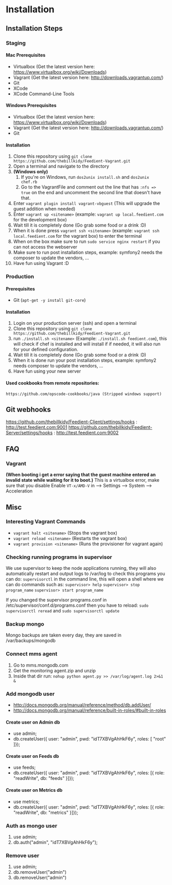 # Installation
## Installation Steps
### Staging
#### Mac Prerequisites
* Virtualbox (Get the latest version here: https://www.virtualbox.org/wiki/Downloads)
* Vagrant (Get the latest version here: http://downloads.vagrantup.com/)
* Git
* XCode
* XCode Command-Line Tools

#### Windows Prerequisites
* Virtualbox (Get the latest version here: https://www.virtualbox.org/wiki/Downloads)
* Vagrant (Get the latest version here: http://downloads.vagrantup.com/)
* Git

#### Installation
1. Clone this repository using `git clone https://github.com/thebillkidy/Feedient-Vagrant.git`
2. Open a terminal and navigate to the directory
3.	__(Windows only)__
	1. If you're on Windows, run `dos2unix install.sh` and `dos2unix chef.rb`
	2. Go to the VagrantFile and comment out the line that has `:nfs => true` on the end and uncomment the second line that doesn't have that.
4. Enter `vagrant plugin install vagrant-vbguest` (This will upgrade the guest addition when needed)
5. Enter `vagrant up <sitename>` (example: `vagrant up local.feedient.com` for the development box)
6. Wait till it is completely done (Go grab some food or a drink :D)
7. When it is done press `vagrant ssh <sitename>` (example: `vagrant ssh local.feedient.com` for the vagrant box) to enter the terminal
8. When on the box make sure to run `sudo service nginx restart` if you can not access the webserver
9. Make sure to run post installation steps, example: symfony2 needs the composer to 	update the vendors, ...
10. Have fun using Vagrant :D

### Production
#### Prerequisites
* Git (`apt-get -y install git-core`)

#### Installation
1. Login on your production server (ssh) and open a terminal
2. Clone this repository using `git clone https://github.com/thebillkidy/Feedient-Vagrant.git`
3. run `./install.sh <sitename>` (Example: `./install.sh feedient.com`), this will check if chef is installed and will install if if needed, it will also run for your defined configuration.
4. Wait till it is completely done (Go grab some food or a drink :D)
5. When it is done run your post installation steps, example: symfony2 needs composer to update the vendors, ...
6. Have fun using your new server

#### Used cookbooks from remote repositories:
	https://github.com/opscode-cookbooks/java (Stripped windows support)

## Git webhooks
https://github.com/thebillkidy/Feedient-Client/settings/hooks : http://test.feedient.com:9001
https://github.com/thebillkidy/Feedient-Server/settings/hooks : http://test.feedient.com:9002

## FAQ
### Vagrant
__(When booting i get a error saying that the guest machine entered an invalid state while waiting for it to boot.)__
This is a virtualbox error, make sure that you disable Enable `VT-x/AMD-V` in <machine> --> Settings --> System --> Acceleration

## Misc
### Interesting Vagrant Commands
* `vagrant halt <sitename>` (Stops the vagrant box)
* `vagrant reload <sitename>` (Restarts the vagrant box)
* `vagrant provision <sitename>` (Runs the provisioner for vagrant again)

### Checking running programs in supervisor
We use supervisor to keep the node applications running, they will also automatically restart and output logs to /var/log
to check this programs you can do: `supervisorctl` in the command line, this will open a shell where we can do commands such as:
`supervisor> help`
`supervisor> stop program_name`
`supervisor> start program_name`

If you changed the supervisor programs.conf in /etc/supervisor/conf.d/programs.conf then you have to reload:
`sudo supervisorctl reread` and `sudo supervisorctl update`

### Backup mongo
Mongo backups are taken every day, they are saved in /var/backups/mongodb

### Connect mms agent
1. Go to mms.mongodb.com
2. Get the monitoring agent.zip and unzip
3. Inside that dir run: `nohup python agent.py >> /var/log/agent.log 2>&1 &`

### Add mongodb user
* http://docs.mongodb.org/manual/reference/method/db.addUser/
* http://docs.mongodb.org/manual/reference/built-in-roles/#built-in-roles

#### Create user on Admin db
* use admin;
* db.createUser({ user: "admin", pwd: "idT7XBVgAhHkF6y", roles: [ "root" ]});

#### Create user on Feeds db
* use feeds;
* db.createUser({ user: "admin", pwd: "idT7XBVgAhHkF6y", roles: [{ role: "readWrite", db: "feeds" }]});

#### Create user on Metrics db
* use metrics;
* db.createUser({ user: "admin", pwd: "idT7XBVgAhHkF6y", roles: [{ role: "readWrite", db: "metrics" }]});

### Auth as mongo user
1. use admin;
2. db.auth("admin", "idT7XBVgAhHkF6y");

### Remove user
1. use admin;
2. db.removeUser("admin")
3. db.removeUser("admin")
